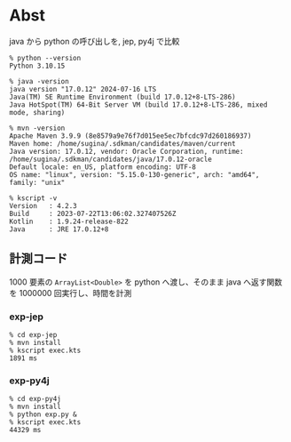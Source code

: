 # Abst
java から python の呼び出しを, jep, py4j で比較

```
% python --version
Python 3.10.15

% java -version
java version "17.0.12" 2024-07-16 LTS
Java(TM) SE Runtime Environment (build 17.0.12+8-LTS-286)
Java HotSpot(TM) 64-Bit Server VM (build 17.0.12+8-LTS-286, mixed mode, sharing)

% mvn -version
Apache Maven 3.9.9 (8e8579a9e76f7d015ee5ec7bfcdc97d260186937)
Maven home: /home/sugina/.sdkman/candidates/maven/current
Java version: 17.0.12, vendor: Oracle Corporation, runtime: /home/sugina/.sdkman/candidates/java/17.0.12-oracle
Default locale: en_US, platform encoding: UTF-8
OS name: "linux", version: "5.15.0-130-generic", arch: "amd64", family: "unix"

% kscript -v
Version   : 4.2.3 
Build     : 2023-07-22T13:06:02.327407526Z
Kotlin    : 1.9.24-release-822
Java      : JRE 17.0.12+8
```

## 計測コード
1000 要素の `ArrayList<Double>` を python へ渡し、そのまま java へ返す関数を 1000000 回実行し、時間を計測

### exp-jep
```
% cd exp-jep
% mvn install
% kscript exec.kts
1891 ms
```

### exp-py4j
```
% cd exp-py4j
% mvn install
% python exp.py &
% kscript exec.kts
44329 ms
```